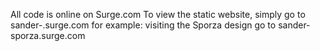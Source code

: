 All code is online on Surge.com
To view the static website, simply go to sander-<design-name>.surge.com
for example: visiting the Sporza design go to sander-sporza.surge.com

